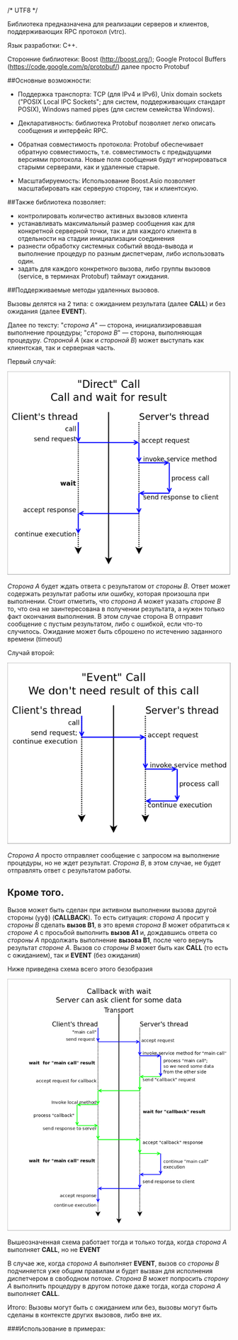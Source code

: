 ﻿/* UTF8 */

Библиотека предназначена для реализации серверов и клиентов, поддерживающих RPC протокол (vtrc). 

Язык разработки: С++.

Сторонние библиотеки: Boost (http://boost.org/); 
                      Google Protocol Buffers (https://code.google.com/p/protobuf/) далее просто Protobuf

##Основные возможности:

 * Поддержка транспорта: TCP (для IPv4 и IPv6), Unix domain sockets ("POSIX Local IPC Sockets"; для систем, поддерживающих стандарт POSIX), Windows named pipes (для систем семейства Windows). 
	
 * Декларативность: библиотека Protobuf позволяет легко описать сообщения и интерфейс RPC.

 * Обратная совместимость протокола: Protobuf обеспечивает обратную совместимость, т.е. совместимость с предыдущими версиями протокола. Новые поля сообщения будут игнорироваться старыми серверами, как и удаленные старые.

 * Масштабируемость: Использование Boost.Asio позволяет масштабировать как серверую сторону, так и клиентскую. 

##Также библиотека позволяет:
    
 * контролировать количество активных вызовов клиента
 * устанавливать максимальный размер сообщения как для конкретной серверной точки, так и для каждого клиента в отдельности на стадии инициализации соединения 
 * разнести обработку системных событий ввода-вывода и выполнение процедур по разным диспетчерам, либо использовать один. 
 * задать для каждого конкретного вызова, либо группы вызовов (service, в терминах Protobuf) таймаут ожидания. 


##Поддерживаемые методы удаленных вызовов. 

Вызовы делятся на 2 типа: с ожиданием результата (далее **CALL**) и без ожидания (далее **EVENT**).

Далее по тексту: "*сторона A*" — сторона, инициализировавшая выполнение процедуры; "*сторона B*" — сторона, выполняющая процедуру. *Стороной A* (как и *стороной B*) может выступать как клиентская, так и серверная часть.

Первый случай:

<img src="https://raw.githubusercontent.com/newenclave/vtrc-docs/master/img/call-direct.png" />

*Сторона A* будет ждать ответа с результатом от *стороны B*. Ответ может содержать результат работы или ошибку, которая произошла при выполнении. Стоит отметить, что *сторона A* может указать *стороне B* то, что она не заинтересована в получении результата, а нужен только факт окончания выполнения. В этом случае сторона B отправит сообщение с пустым результатом, либо с ошибкой, если что-то случилось. Ожидание может быть сброшено по истечению заданного времени (timeout)

Случай второй: 

<img src="https://raw.githubusercontent.com/newenclave/vtrc-docs/master/img/call-event.png" /> 

*Cторона A* просто отправляет сообщение с запросом на выполнение процедуры, но не ждет результат. *Сторона B*, в этом случае, не будет отправлять ответ с результатом работы. 

Кроме того.
-----------

Вызов может быть сделан при активном выполнении вызова другой стороны (ууф) (**CALLBACK**). То есть ситуация: 
*сторона А* просит у *стороны B* сделать **вызов B1**, в это время *сторона B* может обратиться к *стороне А* с просьбой выполнить **вызов A1** и, дождавшись ответа со *стороны А* продолжать выполнение **вызова B1**, после чего вернуть результат *стороне А*. Вызов со *стороны B* может быть как **CALL** (то есть с ожиданием), так и **EVENT** (без ожидания)

Ниже приведена схема всего этого безобразия

<img src="https://raw.githubusercontent.com/newenclave/vtrc-docs/master/img/call-back.png" /> 


Вышеозначенная схема работает тогда и только тогда, когда *сторона А* выполняет **CALL**, но не **EVENT**

В случае же, когда *сторона А* выполняет **EVENT**, вызов со *стороны B* подчиняется уже общим правилам и будет вызван для исполнения диспетчером в свободном потоке. *Сторона B* может попросить *сторону А* выполнить процедуру в другом потоке даже тогда, когда *сторона А* выполняет **CALL**. 

Итого: Вызовы могут быть с ожиданием или без, вызовы могут быть сделаны в контексте других вызовов, либо вне их.

###Использование в примерах:


